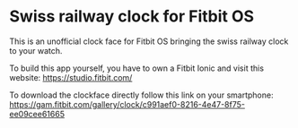 # Swiss railway clock for Fitbit OS
This is an unofficial clock face for Fitbit OS bringing the swiss railway clock to your watch.

To build this app yourself, you have to own a Fitbit Ionic and visit this website: https://studio.fitbit.com/

To download the clockface directly follow this link on your smartphone: https://gam.fitbit.com/gallery/clock/c991aef0-8216-4e47-8f75-ee09cee61665